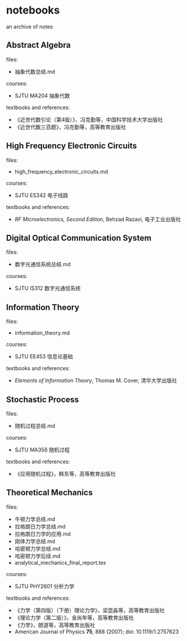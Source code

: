 # notebooks
an archive of notes

## Abstract Algebra
files: 
* 抽象代数总结.md

courses:
* SJTU MA204 抽象代数

textbooks and references:
* 《近世代数引论（第4版）》，冯克勤等，中国科学技术大学出版社
* 《近世代数三百题》，冯克勤等，高等教育出版社

## High Frequency Electronic Circuits
files:
* high_frequency_electronic_circuits.md

courses:
* SJTU ES342 电子线路

textbooks and references:
* _RF Microelectronics, Second Edition_, Behzad Razavi, 电子工业出版社

## Digital Optical Communication System
files:
* 数字光通信系统总结.md

courses:
* SJTU IS312 数字光通信系统

## Information Theory
files:
* information_theory.md

courses:
* SJTU EE453 信息论基础

textbooks and references:
* _Elements of Information Theory_, Thomas M. Cover, 清华大学出版社

## Stochastic Process
files:
* 随机过程总结.md

courses:
* SJTU MA356 随机过程

textbooks and references:
* 《应用随机过程》，韩东等，高等教育出版社

## Theoretical Mechanics
files:
* 牛顿力学总结.md
* 拉格朗日力学总结.md
* 拉格朗日力学的应用.md
* 刚体力学总结.md
* 哈密顿力学总结.md
* 哈密顿力学后续.md
* analytical_mechanics_final_report.tex

courses:
* SJTU PHY2601 分析力学

textbooks and references:
* 《力学（第四版）（下册）理论力学》，梁昆淼等，高等教育出版社
* 《理论力学（第二版）》，金尚年等，高等教育出版社
* 《力学》，朗道等，高等教育出版社
* American Journal of Physics **75**, 888 (2007); doi: 10.1119/1.2757623
